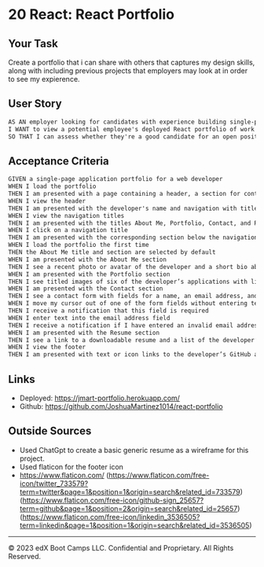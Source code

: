 # 20 React: React Portfolio

## Your Task

Create a portfolio that i can share with others that captures my design skills, along with including previous projects that employers may look at in order to see my expierence.

## User Story

```md
AS AN employer looking for candidates with experience building single-page applications
I WANT to view a potential employee's deployed React portfolio of work samples
SO THAT I can assess whether they're a good candidate for an open position
```

## Acceptance Criteria

```md
GIVEN a single-page application portfolio for a web developer
WHEN I load the portfolio
THEN I am presented with a page containing a header, a section for content, and a footer
WHEN I view the header
THEN I am presented with the developer's name and navigation with titles corresponding to different sections of the portfolio
WHEN I view the navigation titles
THEN I am presented with the titles About Me, Portfolio, Contact, and Resume, and the title corresponding to the current section is highlighted
WHEN I click on a navigation title
THEN I am presented with the corresponding section below the navigation without the page reloading and that title is highlighted
WHEN I load the portfolio the first time
THEN the About Me title and section are selected by default
WHEN I am presented with the About Me section
THEN I see a recent photo or avatar of the developer and a short bio about them
WHEN I am presented with the Portfolio section
THEN I see titled images of six of the developer’s applications with links to both the deployed applications and the corresponding GitHub repositories
WHEN I am presented with the Contact section
THEN I see a contact form with fields for a name, an email address, and a message
WHEN I move my cursor out of one of the form fields without entering text
THEN I receive a notification that this field is required
WHEN I enter text into the email address field
THEN I receive a notification if I have entered an invalid email address
WHEN I am presented with the Resume section
THEN I see a link to a downloadable resume and a list of the developer’s proficiencies
WHEN I view the footer
THEN I am presented with text or icon links to the developer’s GitHub and LinkedIn profiles, and their profile on a third platform (Stack Overflow, Twitter)
```

## Links

- Deployed: https://jmart-portfolio.herokuapp.com/
- Github: https://github.com/JoshuaMartinez1014/react-portfolio

## Outside Sources

- Used ChatGpt to create a basic generic resume as a wireframe for this project.
- Used flaticon for the footer icon
- https://www.flaticon.com/
  (https://www.flaticon.com/free-icon/twitter_733579?term=twitter&page=1&position=1&origin=search&related_id=733579)
  (https://www.flaticon.com/free-icon/github-sign_25657?term=github&page=1&position=2&origin=search&related_id=25657)
  (https://www.flaticon.com/free-icon/linkedin_3536505?term=linkedin&page=1&position=1&origin=search&related_id=3536505)

---

© 2023 edX Boot Camps LLC. Confidential and Proprietary. All Rights Reserved.

